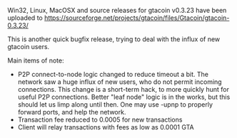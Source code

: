 Win32, Linux, MacOSX and source releases for gtacoin v0.3.23 have been uploaded to
https://sourceforge.net/projects/gtacoin/files/Gtacoin/gtacoin-0.3.23/

This is another quick bugfix release, trying to deal with the influx of new gtacoin users.

Main items of note:

* P2P connect-to-node logic changed to reduce timeout a bit.  The network saw a huge influx of new users, who do not permit incoming connections.  This change is a short-term hack, to more quickly hunt for useful P2P connections.  Better "leaf node" logic is in the works, but this should let us limp along until then.  One may use -upnp to properly forward ports, and help the network.
* Transaction fee reduced to 0.0005 for new transactions
* Client will relay transactions with fees as low as 0.0001 GTA
